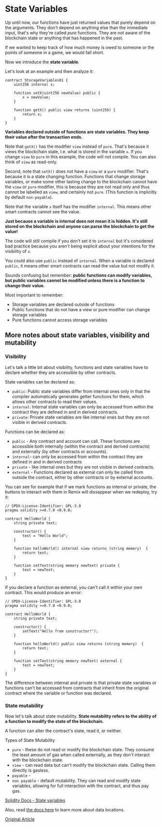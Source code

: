 # State Variables

Up until now, our functions have just returned values that purely depend on the arguments. They don't depend on anything else than the immediate input, that's why they're called _pure_ functions. They are not aware of the blockchain state or anything that has happened in the past.

If we wanted to keep track of how much money is owed to someone or the points of someone in a game, we would fall short.

Now we introduce the **state variable**.

Let's look at an example and then analyze it:

```solidity
contract StorageVariables01 {
    uint256 internal x;

    function setX(uint256 newValue) public {
        x = newValue;
    }

    function getX() public view returns (uint256) {
        return x;
    }
}
```

**Variables declared outside of functions are state variables. They keep their value after the transaction ends.**

Note that `getX()` has the modifier `view` instead of `pure`. That's because it views the blockchain state, I.e. what is stored in the variable `x`. If you change `view` to `pure` in this example, the code will not compile. You can also think of `view` as read-only.

Second, note that `setX()` does not have a `view` or a `pure` modifier. That's because it is a state changing function. Functions that change storage variables, or make some other lasting change to the blockchain cannot have the `view` or `pure` modifier, this is because they are not read only and thus cannot be labelled as `view`, and certainly not `pure`. (This function is implicitly by default `non-payable`).

Note that the variable `x` itself has the modifier `internal`. This means other smart contracts cannot see the value.

**Just because a variable is internal does not mean it is hidden. It's still stored on the blockchain and anyone can parse the blockchain to get the value!**

The code will still compile if you don't set it to `internal` but it's considered bad practice because you aren't being explicit about your intentions for the visibility of `x`.

You could also use `public` instead of `internal`. When a variable is declared `public`, it means other smart contracts can read the value but not modify it.

Sounds confusing but remember: **public functions can modify variables, but public variables cannot be modified unless there is a function to change their value.**

Most important to remember:

- Storage variables are declared outside of functions
- Public functions that do not have a view or pure modifier can change storage variables
- Pure functions cannot access storage variables

## More notes about state variables, visibility and mutability

### Visibility

Let's talk a little bit about visibility, functions and state variables have to declare whether they are accessible by other contracts.

State variables can be declared as:

- `public`: Public state variables differ from internal ones only in that the compiler automatically generates getter functions for them, which allows other contracts to read their values.
- `internal`: Internal state variables can only be accessed from within the contract they are defined in and in derived contracts.
- `private`: Private state variables are like internal ones but they are not visible in derived contracts.

Functions can be declared as:

- `public` - Any contract and account can call. These functions are accessible both internally (within the contract and derived contracts) and externally (by other contracts or accounts).
- `internal`- can only be accessed from within the contract they are defined in and in derived contracts
- `private` - like internal ones but they are not visible in derived contracts.
- `external` - Functions declared as external can only be called from outside the contract, either by other contracts or by external accounts.

You can see for example that if we mark functions as internal or private, the buttons to interact with them in Remix will dissappear when we redeploy, try it:

```solidity
// SPDX-License-Identifier: GPL-3.0
pragma solidity >=0.7.0 <0.9.0;

contract HelloWorld {
    string private text;

    constructor() {
        text = "Hello World";
    }

    function helloWorld() internal view returns (string memory)  {
        return text;
    }

    function setText(string memory newText) private {
        text = newText;
    }
}
```

If you declare a function as external, you can't call it within your own contract. This would produce an error:

```solidity
// SPDX-License-Identifier: GPL-3.0
pragma solidity >=0.7.0 <0.9.0;

contract HelloWorld {
    string private text;

    constructor() {
        setText("Hello from constructor!");
    }

    function helloWorld() public view returns (string memory)  {
        return text;
    }

    function setText(string memory newText) external {
        text = newText;
    }
}
```

The difference between internal and private is that private state variables or functions can't be accessed from contracts that inherit from the original contract where the variable or function was declared.

### State mutability

Now let's talk about state mutability. **State mutability refers to the ability of a function to modify the state of the blockchain.**

A function can alter the contract's state, read it, or neither.

Types of State Mutability

- `pure` - these do not read or modify the blockchain state. They consume the least amount of gas when called externally, as they don't interact with the blockchain state.
- `view` - can read data but can't modify the blockchain state. Calling them directly is gasless.
- `payable` -
- `non payable` - default mutability. They can read and modify state variables, allowing for full interaction with the contract, and thus pay gas.

[Solidity Docs - State variables](https://docs.soliditylang.org/en/latest/structure-of-a-contract.html#state-variables)

Also, read [the docs here](https://docs.soliditylang.org/en/v0.8.28/introduction-to-smart-contracts.html#locations) to learn more about data locations.

[Original Article](https://www.rareskills.io/learn-solidity/storage-variables)
